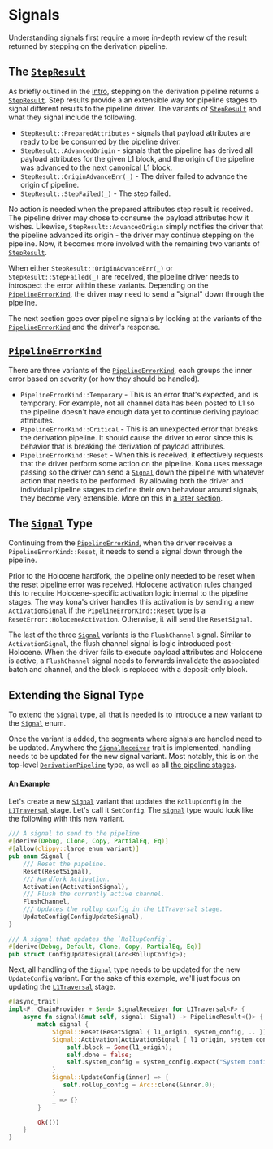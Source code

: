 # Signals

Understanding signals first require a more in-depth review of the result
returned by stepping on the derivation pipeline.


## The [`StepResult`][step-result]

As briefly outlined in the [intro](./intro.md), stepping on the derivation
pipeline returns a [`StepResult`][step-result]. Step results provide a
an extensible way for pipeline stages to signal different results to the
pipeline driver. The variants of [`StepResult`][step-result] and what they
signal include the following.

- `StepResult::PreparedAttributes` - signals that payload attributes are
   ready to be be consumed by the pipeline driver.
- `StepResult::AdvancedOrigin` - signals that the pipeline has derived all
   payload attributes for the given L1 block, and the origin of the pipeline
   was advanced to the next canonical L1 block.
- `StepResult::OriginAdvanceErr(_)` - The driver failed to advance the
   origin of pipeline.
- `StepResult::StepFailed(_)` - The step failed.

No action is needed when the prepared attributes step result is received.
The pipeline driver may chose to consume the payload attributes how it
wishes. Likewise, `StepResult::AdvancedOrigin` simply notifies the driver
that the pipeline advanced its origin - the driver may continue stepping
on the pipeline. Now, it becomes more involved with the remaining two
variants of [`StepResult`][step-result].

When either `StepResult::OriginAdvanceErr(_)` or `StepResult::StepFailed(_)`
are received, the pipeline driver needs to introspect the error within these
variants. Depending on the [`PipelineErrorKind`][error-kind], the driver may
need to send a "signal" down through the pipeline.

The next section goes over pipeline signals by looking at the variants of
the [`PipelineErrorKind`][error-kind] and the driver's response.


## [`PipelineErrorKind`][error-kind]

There are three variants of the [`PipelineErrorKind`][error-kind], each
groups the inner error based on severity (or how they should be handled).

- `PipelineErrorKind::Temporary` - This is an error that's expected, and
   is temporary. For example, not all channel data has been posted to L1
   so the pipeline doesn't have enough data yet to continue deriving
   payload attributes.
- `PipelineErrorKind::Critical` - This is an unexpected error that breaks
   the derivation pipeline. It should cause the driver to error since this
   is behavior that is breaking the derivation of payload attributes.
- `PipelineErrorKind::Reset` - When this is received, it effectively
   requests that the driver perform some action on the pipeline. Kona
   uses message passing so the driver can send a [`Signal`][signal] down
   the pipeline with whatever action that needs to be performed. By
   allowing both the driver and individual pipeline stages to define their
   own behaviour around signals, they become very extensible. More on this
   in [a later section](#extending-the-signal-type).


## The [`Signal`][signal] Type

Continuing from the [`PipelineErrorKind`][error-kind], when the driver
receives a `PipelineErrorKind::Reset`, it needs to send a signal down
through the pipeline.

Prior to the Holocene hardfork, the pipeline only needed to be reset
when the reset pipeline error was received. Holocene activation rules
changed this to require Holocene-specific activation logic internal to
the pipeline stages. The way kona's driver handles this activation is
by sending a new `ActivationSignal` if the `PipelineErrorKind::Reset`
type is a `ResetError::HoloceneActivation`. Otherwise, it will send the
`ResetSignal`.

The last of the three [`Signal`][signal] variants is the `FlushChannel`
signal. Similar to `ActivationSignal`, the flush channel signal is logic
introduced post-Holocene. When the driver fails to execute payload
attributes and Holocene is active, a `FlushChannel` signal needs to
forwards invalidate the associated batch and channel, and the block
is replaced with a deposit-only block.


## Extending the Signal Type

To extend the [`Signal`][signal] type, all that is needed is to introduce
a new variant to the [`Signal`][signal] enum.

Once the variant is added, the segments where signals are handled need to
be updated. Anywhere the [`SignalReceiver`][receiver] trait is
implemented, handling needs to be updated for the new signal variant. Most
notably, this is on the top-level [`DerivationPipeline`][dp] type, as well
as all [the pipeline stages][stages].

#### An Example

Let's create a new [`Signal`][signal] variant that updates the `RollupConfig`
in the [`L1Traversal`][traversal] stage. Let's call it `SetConfig`.
The [`signal`][signal] type would look like the following with this new
variant.

```rust
/// A signal to send to the pipeline.
#[derive(Debug, Clone, Copy, PartialEq, Eq)]
#[allow(clippy::large_enum_variant)]
pub enum Signal {
    /// Reset the pipeline.
    Reset(ResetSignal),
    /// Hardfork Activation.
    Activation(ActivationSignal),
    /// Flush the currently active channel.
    FlushChannel,
    /// Updates the rollup config in the L1Traversal stage.
    UpdateConfig(ConfigUpdateSignal),
}

/// A signal that updates the `RollupConfig`.
#[derive(Debug, Default, Clone, Copy, PartialEq, Eq)]
pub struct ConfigUpdateSignal(Arc<RollupConfig>);
```

Next, all handling of the [`Signal`][signal] type needs to be updated for
the new `UpdateConfig` variant. For the sake of this example, we'll just
focus on updating the [`L1Traversal`][traversal] stage.

```rust
#[async_trait]
impl<F: ChainProvider + Send> SignalReceiver for L1Traversal<F> {
    async fn signal(&mut self, signal: Signal) -> PipelineResult<()> {
        match signal {
            Signal::Reset(ResetSignal { l1_origin, system_config, .. }) |
            Signal::Activation(ActivationSignal { l1_origin, system_config, .. }) => {
                self.block = Some(l1_origin);
                self.done = false;
                self.system_config = system_config.expect("System config must be provided.");
            }
            Signal::UpdateConfig(inner) => {
               self.rollup_config = Arc::clone(&inner.0);
            }
            _ => {}
        }

        Ok(())
    }
}
```


<!-- Links -->

[traversal]: https://docs.rs/kona-derive/latest/kona_derive/stages/struct.L1Traversal.html
[dp]: https://docs.rs/kona-derive/latest/kona_derive/pipeline/struct.DerivationPipeline.html
[stages]: https://docs.rs/kona-derive/latest/kona_derive/stages/index.html
[receiver]: https://docs.rs/kona-derive/latest/kona_derive/traits/trait.SignalReceiver.html
[signal]: https://docs.rs/kona-derive/latest/kona_derive/traits/enum.Signal.html
[error-kind]: https://docs.rs/kona-derive/latest/kona_derive/errors/enum.PipelineErrorKind.html
[step-result]: https://docs.rs/kona-derive/latest/kona_derive/traits/enum.StepResult.html
